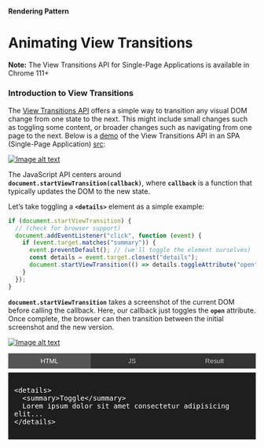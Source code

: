#### Rendering Pattern

# Animating View Transitions

**Note:** The View Transitions API for Single-Page Applications is available in Chrome 111+

### Introduction to View Transitions

The [View Transitions API](https://developer.chrome.com/docs/web-platform/view-transitions/) offers a simple way to transition any visual DOM change from one state to the next. This might include small changes such as toggling some content, or broader changes such as navigating from one page to the next. Below is a [demo](https://astro-movies.pages.dev/) of the View Transitions API in an SPA (Single-Page Application) [src](https://github.com/Charca/astro-movies):

[![Image alt text](https://res.cloudinary.com/ddxwdqwkr/video/upload/v1678492898/patterns.dev/astro-movies-2023.jpg)](https://res.cloudinary.com/ddxwdqwkr/video/upload/v1678492898/patterns.dev/astro-movies-2023.mp4)

The JavaScript API centers around **`document.startViewTransition(callback)`**, where **`callback`** is a function that typically updates the DOM to the new state.

Let’s take toggling a **`<details>`** element as a simple example:

```javascript
if (document.startViewTransition) {
  // (check for browser support)
  document.addEventListener("click", function (event) {
    if (event.target.matches("summary")) {
      event.preventDefault(); // (we'll toggle the element ourselves)
      const details = event.target.closest("details");
      document.startViewTransition(() => details.toggleAttribute("open"));
    }
  });
}
```

**`document.startViewTransition`** takes a screenshot of the current DOM before calling the callback. Here, our callback just toggles the **`open`** attribute. Once complete, the browser can then transition between the initial screenshot and the new version.

[![Image alt text](https://res.cloudinary.com/ddxwdqwkr/video/upload/v1678488008/patterns.dev/toggle-demo.jpg)](https://res.cloudinary.com/ddxwdqwkr/video/upload/v1678488008/patterns.dev/toggle-demo.mp4)

<div class="tab-container">
  <div class="tabs">
    <button onclick="showTab('html')" class="active">HTML</button>
    <button onclick="showTab('js')">JS</button>
    <button onclick="showTab('result')">Result</button>
  </div>

  <div id="html" class="tab-content active">
&lt;details&gt;
  &lt;summary&gt;Toggle&lt;/summary&gt;
  Lorem ipsum dolor sit amet consectetur adipisicing elit...
&lt;/details&gt;
  </div>

  <div id="js" class="tab-content">
    ```javascript
    if (document.startViewTransition) { // (check for browser support)
  document.addEventListener('click', function (event) {
    if (event.target.matches('summary')) {
      event.preventDefault() // (we’ll toggle the element ourselves)
      const details = event.target.closest('details')
      document.startViewTransition(() => details.toggleAttribute('open'))
    }
  })
}
    ```
  </div>

  <div id="result" class="tab-content">
    <details>
      <summary>Toggle</summary>
      Lorem ipsum dolor sit amet consectetur adipisicing elit. Ipsam
      incidunt itaque accusantium, quis molestiae quia provident quas,
      rem consequuntur, fugiat placeat aperiam quo non! Aspernatur
      error et asperiores velit harum?
    </details>
  </div>
</div>

<script>
  function showTab(tabId) {
    const buttons = document.querySelectorAll('.tabs button');
    const contents = document.querySelectorAll('.tab-content');

    buttons.forEach(btn => btn.classList.remove('active'));
    contents.forEach(div => div.classList.remove('active'));

    document.querySelector(`#${tabId}`).classList.add('active');
    event.target.classList.add('active');
  }
</script>

<style>
  .tab-container {
    font-family: sans-serif;
    width: 100%;
  }
  .tabs {
    display: flex;
    margin-bottom: 8px;
  }
  .tabs button {
    flex: 1;
    padding: 8px;
    background: #333;
    color: #ccc;
    border: none;
    cursor: pointer;
  }
  .tabs button.active {
    background: #555;
    color: white;
  }
  .tab-content {
    background: #1e1e1e;
    color: white;
    padding: 12px;
    white-space: pre-wrap;
    font-family: monospace;
    display: none;
  }
  .tab-content.active {
    display: block;
  }
</style>
